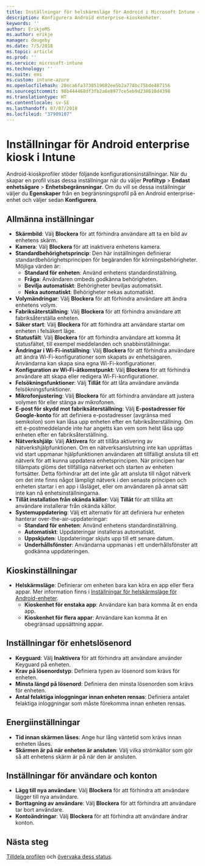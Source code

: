 ```yaml
---
title: Inställningar för helskärmsläge för Android i Microsoft Intune – Azure | Microsoft Docs
description: Konfigurera Android enterprise-kioskenheter.
keywords: ''
author: ErikjeMS
ms.author: erikje
manager: dougeby
ms.date: 7/5/2018
ms.topic: article
ms.prod: ''
ms.service: microsoft-intune
ms.technology: ''
ms.suite: ems
ms.custom: intune-azure
ms.openlocfilehash: 28eca6fa3738519602ee5b2a778bc75bde487156
ms.sourcegitcommit: 98b444468df3fb2a6e8977ce5eb9d238610d4398
ms.translationtype: HT
ms.contentlocale: sv-SE
ms.lasthandoff: 07/07/2018
ms.locfileid: "37909107"
---
```

# <a name="android-enterprise-kiosk-settings-in-intune"></a>Inställningar för Android enterprise kiosk i Intune

Android-kioskprofiler stöder följande konfigurationsinställningar. När du skapar en profil visas dessa inställningar när du väljer **Profiltyp** > **Endast enhetsägare** > **Enhetsbegränsningar**. Om du vill se dessa inställningar väljer du **Egenskaper** från en begränsningsprofil på en Android enterprise-enhet och väljer sedan **Konfigurera**.

## <a name="general-settings"></a>Allmänna inställningar

- **Skärmbild**: Välj **Blockera** för att förhindra användare att ta en bild av enhetens skärm.
- **Kamera**: Välj **Blockera** för att inaktivera enhetens kamera.
- **Standardbehörighetsprincip**: Den här inställningen definierar standardbehörighetsprincipen för begäranden för körningsbehörigheter. Möjliga värden är:
    - **Standard för enheten**: Använd enhetens standardinställning.
    - **Fråga**: Användaren ombeds godkänna behörigheten.
    - **Bevilja automatiskt**: Behörigheter beviljas automatiskt.
    - **Neka automatiskt**: Behörigheter nekas automatiskt.
- **Volymändringar**: Välj **Blockera** för att förhindra användare att ändra enhetens volym.
- **Fabriksåterställning**: Välj **Blockera** för att förhindra användare att fabriksåterställa enheten.
- **Säker start**: Välj **Blockera** för att förhindra att användare startar om enheten i felsäkert läge.
- **Statusfält**: Välj **Blockera** för att förhindra användare att komma åt statusfältet, till exempel meddelanden och snabbinställningar.
- **Ändringar i Wi-Fi-inställning**: Välj **Blockera** för att förhindra användare att ändra Wi-Fi-konfigurationer som skapats av enhetsägaren. Användarna kan skapa sina egna Wi-Fi-konfigurationer.
- **Konfiguration av Wi-Fi-åtkomstpunkt**: Välj **Blockera** för att förhindra användare att skapa eller redigera Wi-Fi-konfigurationer.
- **Felsökningsfunktioner**: Välj **Tillåt** för att låta användare använda felsökningsfunktioner.
- **Mikrofonjustering**: Välj **Blockera** för att förhindra användare att justera volymen för eller stänga av mikrofonen.
- **E-post för skydd mot fabriksåterställning**: Välj **E-postadresser för Google-konto** för att definiera e-postadresser (avgränsa med semikolon) som kan låsa upp enheten efter en fabriksåterställning. Om ett e-postmeddelande inte har angetts kan vem som helst låsa upp enheten efter en fabriksåterställning.
- **Nätverkshjälp**: Välj **Aktivera** för att tillåta aktivering av nätverkshjälpfunktionen. Om en nätverksanslutning inte kan upprättas vid start uppmanar hjälpfunktionen användaren att tillfälligt ansluta till ett nätverk för att kunna uppdatera enhetsprincipen. När principen har tillämpats glöms det tillfälliga nätverket och starten av enheten fortsätter. Detta förhindrar att det inte går att ansluta till något nätverk om det inte finns något lämpligt nätverk i den senaste principen och enheten startar i en app i låsläget, eller om användaren på annat sätt inte kan nå enhetsinställningarna.
- **Tillåt installation från okända källor**: Välj **Tillåt** för att tillåta att användare installerar från okända källor.
- **Systemuppdatering**: Välj ett alternativ för att definiera hur enheten hanterar over-the-air-uppdateringar:
    - **Standard för enheten**: Använd enhetens standardinställning.
    - **Automatiskt**: Uppdateringar installeras automatiskt.
    - **Uppskjuten**: Uppdateringar skjuts upp till ett senare datum.
    - **Underhållsfönster**: Användarna uppmanas i ett underhållsfönster att godkänna uppdateringen.

## <a name="kiosk-settings"></a>Kioskinställningar

- **Helskärmsläge**: Definierar om enheten bara kan köra en app eller flera appar. Mer information finns i [Inställningar för helskärmsläge för Android-enheter](android-kiosk-settings.md).
    - **Kioskenhet för enstaka app**: Användare kan bara komma åt en enda app.
    - **Kioskenhet för flera appar**: Användare kan komma åt en obegränsad uppsättning appar.

## <a name="device-password-settings"></a>Inställningar för enhetslösenord

- **Keyguard**: Välj **Inaktivera** för att förhindra att användare använder Keyguard på enheten.
- **Krav på lösenordstyp**: Definiera typen av lösenord som krävs för enheten.
- **Minsta längd på lösenord**: Definiera den minsta lösenorden som krävs för enheten.
- **Antal felaktiga inloggningar innan enheten rensas**: Definiera antalet felaktiga inloggningar som måste förekomma innan enheten rensas.

## <a name="power-settings"></a>Energiinställningar

- **Tid innan skärmen låses**: Ange hur lång väntetid som krävs innan enheten låses.
- **Skärmen är på när enheten är ansluten**: Välj vilka strömkällor som gör så att enhetens skärm är på när den är ansluten.

## <a name="users-and-accounts-settings"></a>Inställningar för användare och konton

- **Lägg till nya användare**: Välj **Blockera** för att förhindra att användare lägger till nya användare.
- **Borttagning av användare**: Välj **Blockera** för att förhindra att användare tar bort användare.
- **Kontoändringar**: Välj **Blockera** för att förhindra att användare ändrar konton.

## <a name="next-steps"></a>Nästa steg
[Tilldela profilen](device-profile-assign.md) och [övervaka dess status](device-profile-monitor.md).



